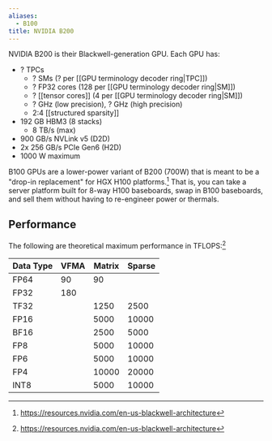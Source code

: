 ```yaml
---
aliases:
  - B100
title: NVIDIA B200
---
```

NVIDIA B200 is their Blackwell-generation GPU. Each GPU has:

- ? TPCs
	- ? SMs (? per [[GPU terminology decoder ring|TPC]])
	- ? FP32 cores (128 per [[GPU terminology decoder ring|SM]])
	- ? [[tensor cores]] (4 per [[GPU terminology decoder ring|SM]])
	- ? GHz (low precision), ? GHz (high precision)
	- 2:4 [[structured sparsity]]
- 192 GB HBM3 (8 stacks)
	- 8 TB/s (max)
- 900 GB/s NVLink v5 (D2D)
- 2x 256 GB/s PCIe Gen6 (H2D)
- 1000 W maximum

B100 GPUs are a lower-power variant of B200 (700W) that is meant to be a "drop-in replacement" for HGX H100 platforms.[^1] That is, you can take a server platform built for 8-way H100 baseboards, swap in B100 baseboards, and sell them without having to re-engineer power or thermals.

## Performance

The following are theoretical maximum performance in TFLOPS:[^1]

| Data Type | VFMA | Matrix | Sparse |
| --------- | ---- | ------ | ------ |
| FP64      | 90   | 90     |        |
| FP32      | 180  |        |        |
| TF32      |      | 1250   | 2500   |
| FP16      |      | 5000   | 10000  |
| BF16      |      | 2500   | 5000   |
| FP8       |      | 5000   | 10000  |
| FP6       |      | 5000   | 10000  |
| FP4       |      | 10000  | 20000  |
| INT8      |      | 5000   | 10000  |

[^1]: https://resources.nvidia.com/en-us-blackwell-architecture